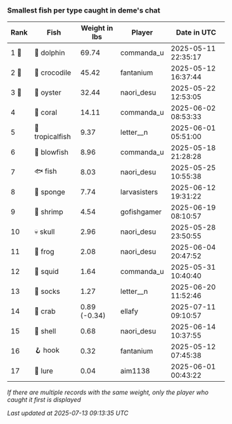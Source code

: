 ### Smallest fish per type caught in deme's chat
| Rank | Fish | Weight in lbs | Player | Date in UTC |
|------|--------|-----------|---------|------|
| 1 🥇  | 🐬 dolphin | 69.74 | commanda_u | 2025-05-11 22:35:17 |
| 2 🥈  | 🐊 crocodile | 45.42 | fantanium | 2025-05-12 16:37:44 |
| 3 🥉  | 🦪 oyster | 32.44 | naori_desu | 2025-05-22 12:53:05 |
| 4  | 🪸 coral | 14.11 | commanda_u | 2025-06-02 08:53:33 |
| 5  | 🐠 tropicalfish | 9.37 | letter__n | 2025-06-01 05:51:00 |
| 6  | 🐡 blowfish | 8.96 | commanda_u | 2025-05-18 21:28:28 |
| 7  | 🐟 fish | 8.03 | naori_desu | 2025-05-25 10:55:38 |
| 8  | 🧽 sponge | 7.74 | larvasisters | 2025-06-12 19:31:22 |
| 9  | 🦐 shrimp | 4.54 | gofishgamer | 2025-06-19 08:10:57 |
| 10  | 💀 skull | 2.96 | naori_desu | 2025-05-28 23:50:55 |
| 11  | 🐸 frog | 2.08 | naori_desu | 2025-06-04 20:47:52 |
| 12  | 🦑 squid | 1.64 | commanda_u | 2025-05-31 10:40:40 |
| 13  | 🧦 socks | 1.27 | letter__n | 2025-06-20 11:52:46 |
| 14  | 🦀 crab | 0.89 (-0.34) | ellafy | 2025-07-11 09:10:57 |
| 15  | 🐚 shell | 0.68 | naori_desu | 2025-06-14 10:37:55 |
| 16  | 🪝 hook | 0.32 | fantanium | 2025-05-12 07:45:38 |
| 17  | 🎏 lure | 0.04 | aim1138 | 2025-06-01 00:43:22 |

_If there are multiple records with the same weight, only the player who caught it first is displayed_

_Last updated at 2025-07-13 09:13:35 UTC_
